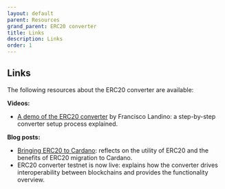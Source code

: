 ```yaml
---
layout: default
parent: Resources
grand_parent: ERC20 converter 
title: Links
description: Links
order: 1
---
```


## Links

The following resources about the ERC20 converter are available:

**Videos:**

 -   [A demo of the ERC20 converter](https://youtu.be/auniCpjOop0) by Francisco Landino: a step-by-step converter setup process explained.

**Blog posts:**

 - [Bringing ERC20 to Cardano](https://iohk.io/en/blog/posts/2021/05/17/bringing-erc20-to-cardano/): reflects on the utility of ERC20 and the benefits of ERC20 migration to Cardano.
 - ERC20 converter testnet is now live: explains how the converter drives interoperability between blockchains and provides the functionality overview.
